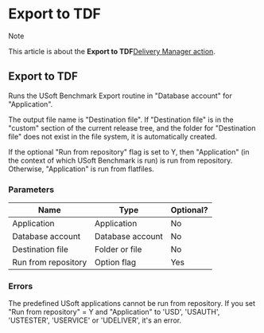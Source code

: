 # Export to TDF



> [!NOTE]
> This article is about the **Export to TDF**[Delivery Manager action](/docs/Continuous%20delivery/Delivery%20Manager%20actions%20by%20name).

## **Export to TDF**

Runs the USoft Benchmark Export routine in "Database account" for "Application".

The output file name is "Destination file". If "Destination file" is in the "custom" section of the current release tree, and the folder for "Destination file" does not exist in the file system, it is automatically created.

If the optional "Run from repository" flag is set to Y, then "Application" (in the context of which USoft Benchmark is run) is run from repository. Otherwise, "Application" is run from flatfiles.

### Parameters

|**Name**|**Type**|**Optional?**|
|--------|--------|--------|
|Application|Application|No      |
|Database account|Database account|No      |
|Destination file|Folder or file|No      |
|Run from repository|Option flag|Yes     |



### Errors

The predefined USoft applications cannot be run from repository. If you set "Run from repository" = Y and "Application" to 'USD', 'USAUTH', 'USTESTER', 'USERVICE' or 'UDELIVER', it's an error.